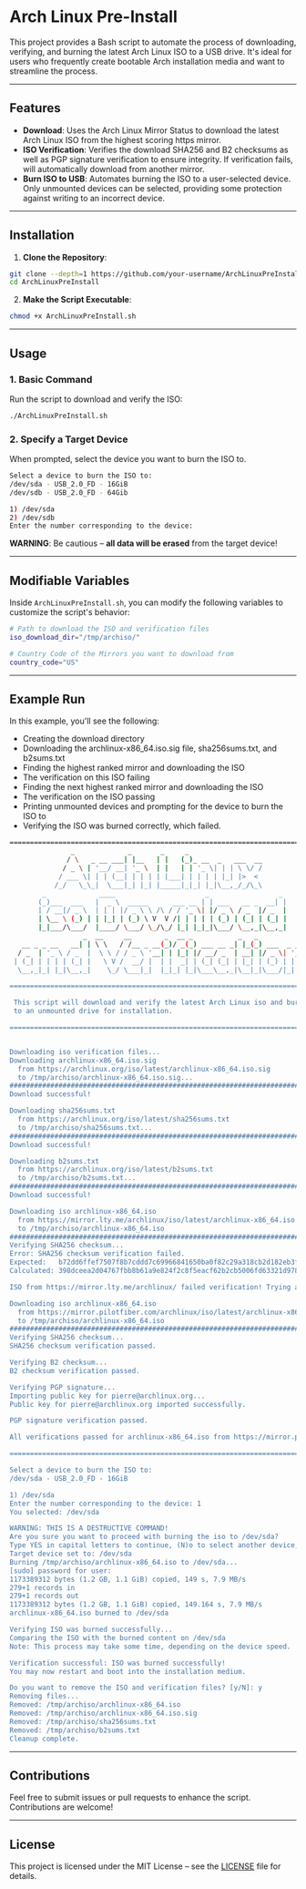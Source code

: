 # Arch Linux Pre-Install

This project provides a Bash script to automate the process of downloading, verifying, and burning the latest Arch Linux ISO to a USB drive. It's ideal for users who frequently create bootable Arch installation media and want to streamline the process.

---

## Features
- **Download**: Uses the Arch Linux Mirror Status to download the latest Arch Linux ISO from the highest scoring https mirror. 
- **ISO Verification**: Verifies the download SHA256 and B2 checksums as well as PGP signature verification to ensure integrity.  If verification fails, will automatically download from another mirror.
- **Burn ISO to USB**: Automates burning the ISO to a user-selected device.  Only unmounted devices can be selected, providing some protection against writing to an incorrect device. 
---

## Installation

1. **Clone the Repository**:
```bash
git clone --depth=1 https://github.com/your-username/ArchLinuxPreInstall.git
cd ArchLinuxPreInstall
```

2. **Make the Script Executable**:
```bash
chmod +x ArchLinuxPreInstall.sh
```
---

## Usage

### 1. Basic Command
   Run the script to download and verify the ISO:
```bash
./ArchLinuxPreInstall.sh
```

### 2. Specify a Target Device
   When prompted, select the device you want to burn the ISO to.
```bash
Select a device to burn the ISO to:
/dev/sda - USB_2.0_FD - 16GiB
/dev/sdb - USB_2.0_FD - 64Gib

1) /dev/sda
2) /dev/sdb
Enter the number corresponding to the device: 
```

**WARNING**: Be cautious – **all data will be erased** from the target device!

---

## Modifiable Variables

Inside `ArchLinuxPreInstall.sh`, you can modify the following variables to customize the script's behavior:

```bash
# Path to download the ISO and verification files
iso_download_dir="/tmp/archiso/"

# Country Code of the Mirrors you want to download from
country_code="US"
```
---

## Example Run
In this example, you'll see the following:
* Creating the download directory
* Downloading the archlinux-x86_64.iso.sig file, sha256sums.txt, and b2sums.txt
* Finding the highest ranked mirror and downloading the ISO
* The verification on this ISO failing
* Finding the next highest ranked mirror and downloading the ISO
* The verification on the ISO passing
* Printing unmounted devices and prompting for the device to burn the ISO to
* Verifying the ISO was burned correctly, which failed.

```bash
============================================================================
               _             _       _     _
              / \   _ __ ___| |__   | |   (_)_ __  _   ___  __
             / _ \ | '__/ __| '_ \  | |   | | '_ \| | | \ \/ /
            / ___ \| | | (__| | | | | |___| | | | | |_| |>  <
           /_/   \_\_|  \___|_| |_| |_____|_|_| |_|\__,_/_/\_\
        _             ____                      _                 _
       (_)___  ___   |  _ \  _____      ___ __ | | ___   __ _  __| |
       | / __|/ _ \  | | | |/ _ \ \ /\ / / '_ \| |/ _ \ / _  |/ _  |
       | \__ \ (_) | | |_| | (_) \ V  V /| | | | | (_) | (_| | (_| |
       |_|___/\___/  |____/ \___/ \_/\_/ |_| |_|_|\___/ \__,_|\__,_|
                  _  __     __        _  __ _           _   _
   __ _ _ __   __| | \ \   / /__ _ __(_)/ _(_) ___ __ _| |_(_) ___  _ __
  / _  | '_ \ / _  |  \ \ / / _ \ '__| | |_| |/ __/ _  | __| |/ _ \| '_ \
 | (_| | | | | (_| |   \ V /  __/ |  | |  _| | (_| (_| | |_| | (_) | | | |
  \__,_|_| |_|\__,_|    \_/ \___|_|  |_|_| |_|\___\__,_|\__|_|\___/|_| |_|

============================================================================

 This script will download and verify the latest Arch Linux iso and burn it
 to an unmounted drive for installation.

============================================================================


Downloading iso verification files...
Downloading archlinux-x86_64.iso.sig
  from https://archlinux.org/iso/latest/archlinux-x86_64.iso.sig
  to /tmp/archiso/archlinux-x86_64.iso.sig...
################################################################################################## 100.0%
Download successful!

Downloading sha256sums.txt
  from https://archlinux.org/iso/latest/sha256sums.txt
  to /tmp/archiso/sha256sums.txt...
################################################################################################## 100.0%
Download successful!

Downloading b2sums.txt
  from https://archlinux.org/iso/latest/b2sums.txt
  to /tmp/archiso/b2sums.txt...
################################################################################################## 100.0%
Download successful!

Downloading iso archlinux-x86_64.iso
  from https://mirror.lty.me/archlinux/iso/latest/archlinux-x86_64.iso
  to /tmp/archiso/archlinux-x86_64.iso
################################################################################################## 100.0%
Verifying SHA256 checksum...
Error: SHA256 checksum verification failed.
Expected:   b72dd6ffef7507f8b7cddd7c69966841650ba0f82c29a318cb2d182eb3fcb1db
Calculated: 398dceea2d04767fbb8b61a9e824f2c8f5eacf62b2cb5006fd63321d978d48bc

ISO from https://mirror.lty.me/archlinux/ failed verification! Trying another mirror...

Downloading iso archlinux-x86_64.iso
  from https://mirror.pilotfiber.com/archlinux/iso/latest/archlinux-x86_64.iso
  to /tmp/archiso/archlinux-x86_64.iso
################################################################################################## 100.0%
Verifying SHA256 checksum...
SHA256 checksum verification passed.

Verifying B2 checksum...
B2 checksum verification passed.

Verifying PGP signature...
Importing public key for pierre@archlinux.org...
Public key for pierre@archlinux.org imported successfully.

PGP signature verification passed.

All verifications passed for archlinux-x86_64.iso from https://mirror.pilotfiber.com/archlinux/.

============================================================================

Select a device to burn the ISO to:
/dev/sda - USB_2.0_FD - 16GiB

1) /dev/sda
Enter the number corresponding to the device: 1
You selected: /dev/sda

WARNING: THIS IS A DESTRUCTIVE COMMAND!
Are you sure you want to proceed with burning the iso to /dev/sda?
Type YES in capital letters to continue, (N)o to select another device, or (Q)uit: YES
Target device set to: /dev/sda
Burning /tmp/archiso/archlinux-x86_64.iso to /dev/sda...
[sudo] password for user:
1173389312 bytes (1.2 GB, 1.1 GiB) copied, 149 s, 7.9 MB/s
279+1 records in
279+1 records out
1173389312 bytes (1.2 GB, 1.1 GiB) copied, 149.164 s, 7.9 MB/s
archlinux-x86_64.iso burned to /dev/sda

Verifying ISO was burned successfully...
Comparing the ISO with the burned content on /dev/sda
Note: This process may take some time, depending on the device speed.

Verification successful: ISO was burned successfully!
You may now restart and boot into the installation medium.

Do you want to remove the ISO and verification files? [y/N]: y
Removing files...
Removed: /tmp/archiso/archlinux-x86_64.iso
Removed: /tmp/archiso/archlinux-x86_64.iso.sig
Removed: /tmp/archiso/sha256sums.txt
Removed: /tmp/archiso/b2sums.txt
Cleanup complete.
```
---

## Contributions

Feel free to submit issues or pull requests to enhance the script. Contributions are welcome!

---
## License

This project is licensed under the MIT License – see the [LICENSE](LICENSE) file for details.



